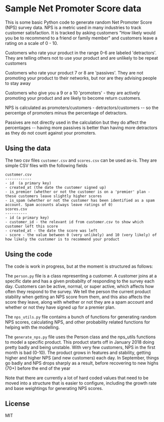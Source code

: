 # Sample Net Promoter Score data

This is some basic Python code to generate random Net Promoter Score (NPS) survey data. 
NPS is a metric used in many industries to track customer satisfaction. It is tracked by asking customers 
"How likely would you be to recommend <product> to a friend or family member" and customers leave a rating 
on a scale of 0 - 10.

Customers who rate your product in the range 0-6 are labeled 'detractors'. They are telling others not to use your product 
and are unlikely to be repeat customers

Customers who rate your product 7 or 8 are 'passives'. They are not promoting your product to their networks, but nor are 
they advising people to stay away

Customers who give you a 9 or a 10 'promoters' - they are actively promoting your product and are likely to become return customers. 

NPS is calculated as promoters/customers - detractors/customers -- so the percentge of promoters minus the percentage of detractors. 

Passives are not directly used in the calculation but they do affect the percentages -- having more passives is better than 
having more detractors as they do not count against your promoters. 

## Using the data

The two csv files `customer.csv` and `scores.csv` can be used as-is. They are simple CSV files with the following fields

```
customer.csv
------------
- id  (a primary key)
- created_at (the date the customer signed up)
- is_premier (whether or not the customer is on a 'premier' plan - these customers leave slightly higher scores
- is_spam (whether or not the customer has been identified as a spam account. Spam accounts always leave ratings of 0)
scores.csv
----------
- id (a primary key)
- customer_id - the relevant id from customer.csv to show which customer left this score
- created_at - the date the score was left
- score - the value between 0 (very unlikely) and 10 (very likely) of how likely the customer is to recommend your product
```

## Using the code
The code is work in progress, but at the moment is structured as follows:

The `person.py` file is a class representing a customer. A customer joins at a specific date and has a given probabilty of
responding to the survey each day. Customers can be active, normal, or super active, which affects how often they respond 
to the survey. We tell the person the current product stability when getting an NPS score from them, and this also affects
the score they leave, along with whether or not they are a spam account and whether or not they have signed up for a premier plan.

The `nps_utils.py` file contains a bunch of functions for generating random NPS scores, calculating NPS, and other probability 
related functions for helping with the modelling.

The `generate_nps.py` file uses the Person class and the nps_utils functions to model a specific product. This product starts 
off in January 2018 doing pretty badly and being unstable. With very few customers, NPS in the first month is bad (0-10). The product grows 
in features and stability, getting higher and higher NPS (and new customers) each day. In September, things go badly and NPS drops 
sharply as a result, before recovering to new highs (70+) before the end of the year

Note that there are currently a lot of hard coded values that need to be moved into a structure that is easier to configure, 
including the growth rate and base weightings for generating NPS scores.

## License 

MIT

